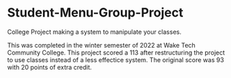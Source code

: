 # Student-Menu-Group-Project
College Project making a system to manipulate your classes.

This was completed in the winter semester of 2022 at Wake Tech Community College. 
This project scored a 113 after restructuring the project to use classes instead of a less effectice system.
The original score was 93 with 20 points of extra credit.
